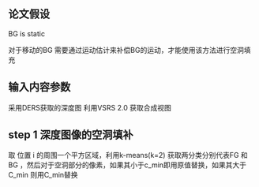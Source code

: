 


## 论文假设
BG is static 

对于移动的BG 需要通过运动估计来补偿BG的运动，才能使用该方法进行空洞填充


## 输入内容参数
采用DERS获取的深度图
利用VSRS 2.0 获取合成视图

## step 1 深度图像的空洞填补
取 位置 i 的周围一个平方区域，利用k-means(k=2) 获取两分类分别代表FG 和BG ，然后对于空洞部分的像素，如果其小于c_min即用原值替换，如果其大于C_min 则用C_min替换
